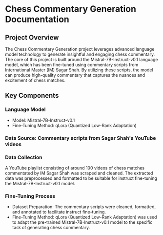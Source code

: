 # Chess Commentary Generation Documentation
## Project Overview
The Chess Commentary Generation project leverages advanced language model technology to generate insightful and engaging chess commentary. The core of this project is built around the Mistral-7B-Instruct-v0.1 language model, which has been fine-tuned using commentary scripts from International Master (IM) Sagar Shah. By utilizing these scripts, the model can produce high-quality commentary that captures the nuances and excitement of chess matches.

## Key Components
### Language Model
- Model: Mistral-7B-Instruct-v0.1
- Fine-Tuning Method: qLora (Quantized Low-Rank Adaptation)
### Data Source: Commentary scripts from Sagar Shah's YouTube videos

### Data Collection
A YouTube playlist consisting of around 100 videos of chess matches commentated by IM Sagar Shah was scraped and cleaned. The extracted data was preprocessed and formatted to be suitable for instruct fine-tuning the Mistral-7B-Instruct-v0.1 model.

### Fine-Tuning Process
- Dataset Preparation: The commentary scripts were cleaned, formatted, and annotated to facilitate instruct fine-tuning.
- Fine-Tuning Method: qLora (Quantized Low-Rank Adaptation) was used to adapt the pre-trained Mistral-7B-Instruct-v0.1 model to the specific task of generating chess commentary.
